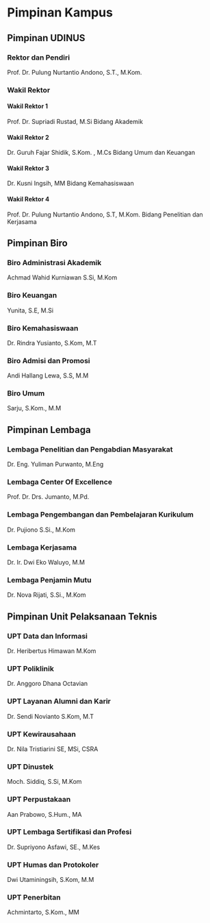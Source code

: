 # Pimpinan Kampus

## Pimpinan UDINUS
### Rektor dan Pendiri
Prof. Dr. Pulung Nurtantio Andono, S.T., M.Kom.

### Wakil Rektor 
#### Wakil Rektor 1 
Prof. Dr. Supriadi Rustad, M.Si
Bidang Akademik
#### Wakil Rektor 2
Dr. Guruh Fajar Shidik, S.Kom. , M.Cs
Bidang Umum dan Keuangan
#### Wakil Rektor 3 
Dr. Kusni Ingsih, MM
Bidang Kemahasiswaan
#### Wakil Rektor 4 
Prof. Dr. Pulung Nurtantio Andono, S.T, M.Kom.
Bidang Penelitian dan Kerjasama

## Pimpinan Biro 
### Biro Administrasi Akademik
Achmad Wahid Kurniawan S.Si, M.Kom
### Biro Keuangan 
Yunita, S.E, M.Si
### Biro Kemahasiswaan
Dr. Rindra Yusianto, S.Kom, M.T
### Biro Admisi dan Promosi
Andi Hallang Lewa, S.S, M.M
### Biro Umum
Sarju, S.Kom., M.M

## Pimpinan Lembaga
### Lembaga Penelitian dan Pengabdian Masyarakat
Dr. Eng. Yuliman Purwanto, M.Eng
### Lembaga Center Of Excellence
Prof. Dr. Drs. Jumanto, M.Pd.
### Lembaga Pengembangan dan Pembelajaran Kurikulum
Dr. Pujiono S.Si., M.Kom
### Lembaga Kerjasama
Dr. Ir. Dwi Eko Waluyo, M.M
### Lembaga Penjamin Mutu
Dr. Nova Rijati, S.Si., M.Kom

## Pimpinan Unit Pelaksanaan Teknis 
### UPT Data dan Informasi
Dr. Heribertus Himawan M.Kom
### UPT Poliklinik
Dr. Anggoro Dhana Octavian
### UPT Layanan Alumni dan Karir
Dr. Sendi Novianto S.Kom, M.T
### UPT Kewirausahaan
Dr. Nila Tristiarini SE, MSi, CSRA
### UPT Dinustek
Moch. Siddiq, S.Si, M.Kom
### UPT Perpustakaan
Aan Prabowo, S.Hum., MA
### UPT Lembaga Sertifikasi dan Profesi
Dr. Supriyono Asfawi, SE., M.Kes
### UPT Humas dan Protokoler
Dwi Utaminingsih, S.Kom, M.M
### UPT Penerbitan
Achmintarto, S.Kom., MM